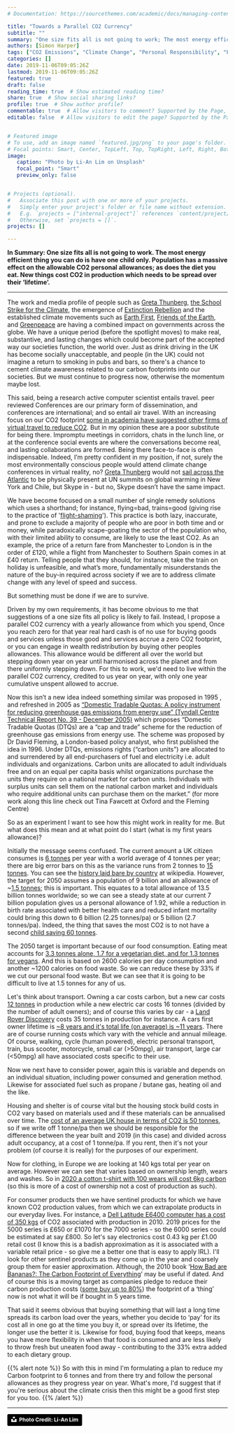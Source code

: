 ```yaml
---
# Documentation: https://sourcethemes.com/academic/docs/managing-content/

title: "Towards a Parallel CO2 Currency"
subtitle: ""
summary: "One size fits all is not going to work; The most energy efficient thing you can do is have one child only; Population has a massive effect on the allowable CO2 personal allowances; As does the diet you eat; and New things cost CO2 in production which needs to be spread over their ‘lifetime’"
authors: [Simon Harper]
tags: ["CO2 Emissions", "Climate Change", "Personal Responsibility", "Personal Reflection", "Climate"]
categories: []
date: 2019-11-06T09:05:26Z
lastmod: 2019-11-06T09:05:26Z
featured: true
draft: false
reading_time: true  # Show estimated reading time?
share: true  # Show social sharing links?
profile: true  # Show author profile?
commentable: true  # Allow visitors to comment? Supported by the Page, Post, and Docs content types.
editable: false  # Allow visitors to edit the page? Supported by the Page, Post, and Docs content types.


# Featured image
# To use, add an image named `featured.jpg/png` to your page's folder.
# Focal points: Smart, Center, TopLeft, Top, TopRight, Left, Right, BottomLeft, Bottom, BottomRight.
image:
   caption: "Photo by Li-An Lim on Unsplash"
   focal_point: "Smart"
   preview_only: false


# Projects (optional).
#   Associate this post with one or more of your projects.
#   Simply enter your project's folder or file name without extension.
#   E.g. `projects = ["internal-project"]` references `content/project/deep-learning/index.md`.
#   Otherwise, set `projects = []`.
projects: []

---
```


**In Summary: One size fits all is not going to work. The most energy efficient thing you can do is have one child only. Population has a massive effect on the allowable CO2 personal allowances; as does the diet you eat. New things cost CO2 in production which needs to be spread over their ‘lifetime’.**

---


The work and media profile of people such as [Greta Thunberg](https://en.wikipedia.org/wiki/Greta_Thunberg), [the School Strike for the Climate](https://en.wikipedia.org/wiki/School_strike_for_climate), the emergence of [Extinction Rebellion](https://en.wikipedia.org/wiki/Extinction_Rebellion) and the established climate movements such as [Earth First](https://en.wikipedia.org/wiki/Earth_First!), [Friends of the Earth](https://en.wikipedia.org/wiki/Friends_of_the_Earth), and [Greenpeace](https://en.wikipedia.org/wiki/Greenpeace) are having a combined impact on governments across the globe.  We have a unique period (before the spotlight moves) to make real, substantive, and lasting changes which could become part of the accepted way our societies function, the world over. Just as drink driving in the UK has become socially unacceptable, and people (in the UK) could not imagine a return to smoking in pubs and bars, so there's a chance to cement climate awareness related to our carbon footprints into our societies. But we must continue to progress now, otherwise the momentum maybe lost.

This said, being a research active computer scientist entails travel. peer reviewed Conferences are our primary form of dissemination, and conferences are international; and so entail air travel. With an increasing focus on our CO2 footprint [some in academia have suggested other firms of virtual travel to reduce CO2](http://www.acm.org/binaries/content/assets/sigs/sgb/minutes/eigs-slides/sgb-talk.pptx). But in my opinion these are a poor substitute for being there. Impromptu meetings in corridors, chats in the lunch line, or at the conference social events are where the conversations become real, and lasting collaborations are formed. Being there face-to-face is often indispensable. Indeed, I’m pretty confident in my position, if not, surely the most environmentally conscious people would attend climate change conferences in virtual reality, no? [Greta Thunberg](https://en.wikipedia.org/wiki/Greta_Thunberg) would not [sail across the Atlantic](https://www.independent.co.uk/news/uk/home-news/greta-thunberg-sailing-boat-climate-change-un-summits-new-york-santiago-a9058541.html) to be physically present at UN summits on global warming in New York and Chile, but Skype in - but no, Skype doesn’t have the same impact.

We have become focused on a small number of single remedy solutions which uses a shorthand; for instance, flying=bad, trains=good (giving rise to the practice of '[flight-shaming](https://www.theguardian.com/money/2019/jun/09/flight-airline-travel-rail-family-environment)'). This practice is both lazy, inaccurate, and prone to exclude a majority of people who are poor in both time and or money, while paradoxically scape-goating the sector of the population who, with their limited ability to consume, are likely to use the least CO2. As an example, the price of a return fare from Manchester to London is in the order of £120, while a flight from Manchester to Southern Spain comes in at £40 return. Telling people that they should, for instance, take the train on holiday is unfeasible, and what’s more, fundamentally misunderstands the nature of the buy-in required across society if we are to address climate change with any level of speed and success.

But something must be done if we are to survive.

Driven by my own requirements, it has become obvious to me that suggestions of a one size fits all policy is likely to fail. Instead, I propose a parallel CO2 currency with a yearly allowance from which you spend, Once you reach zero for that year real hard cash is of no use for buying goods and services unless those good and services accrue a zero CO2 footprint, or you can engage in wealth redistribution by buying other peoples allowances. This allowance would be different all over the world but stepping down year on year until harmonised across the planet and from there uniformly stepping down. For this to work, we'd need to live within the parallel CO2 currency, credited to us year on year, with only one year cumulative unspent allowed to accrue.

Now this isn’t a new idea indeed something similar was proposed in 1995 , and refreshed in 2005 as [“Domestic Tradable Quotas: A policy instrument for reducing greenhouse gas emissions from energy use” (Tyndall Centre Technical Report No. 39 - December 2005)](https://www.teqs.net/Tyndall2005.pdf) which proposes  “Domestic Tradable Quotas (DTQs) are a “cap and trade” scheme for the reduction of greenhouse gas emissions from energy use. The scheme was proposed by Dr David Fleming, a London-based policy analyst, who first published the idea in 1996. Under DTQs, emissions rights (“carbon units”) are allocated to and surrendered by all end-purchasers of fuel and electricity i.e. adult individuals and organizations. Carbon units are allocated to adult individuals free and on an equal per capita basis whilst organizations purchase the units they require on a national market for carbon units. Individuals with surplus units can sell them on the national carbon market and individuals who require additional units can purchase them on the market.”  (for more work along this line check out Tina Fawcett at Oxford and the Fleming Centre)

So as an experiment I want to see how this might work in reality for me. But what does this mean and at what point do I start (what is my first years allowance)?

Initially the message seems confused. The current amount a UK citizen consumes is [6 tonnes](https://www.ucsusa.org/global-warming/science-and-impacts/science/each-countrys-share-of-co2.html) per year with a world average of 4 tonnes per year; there are big error bars on this as the variance runs from 2 tonnes to [15 tonnes](https://www.ucsusa.org/global-warming/science-and-impacts/science/each-countrys-share-of-co2.html). You can see the [history laid bare by country](https://en.wikipedia.org/wiki/List_of_countries_by_carbon_dioxide_emissions_per_capita) at wikipedia. However, the target for 2050 assumes a population of 9 billion and an allowance of ~[1.5 tonnes](http://shrinkthatfootprint.com/carbon-targets-for-your-footprint); this is important. This equates to a total allowance of 13.5 billion tonnes worldwide; so we can see a steady state at our current 7 billion population gives us a personal allowance of 1.92, while a reduction in birth rate associated with better health care and reduced infant mortality could bring this down to 6 billion (2.25 tonnes/pa) or 5 billion (2.7 tonnes/pa). Indeed, the thing that saves the most CO2 is to not have a second [child saving 60 tonnes](https://iopscience.iop.org/article/10.1088/1748-9326/aa7541). 

The 2050 target is important because of our food consumption. Eating meat accounts for [3.3 tonnes alone, 1.7 for a vegetarian diet, and for 1.3 tonnes for vegans](http://shrinkthatfootprint.com/food-carbon-footprint-diet). And this is based on 2600 calories per day consumption and another ~1200 calories on food waste. So we can reduce these by 33% if we cut our personal food waste. But we can see that it is going to be difficult to live at 1.5 tonnes for any of us.

Let's think about transport. Owning a car costs carbon, but a new car costs [12 tonnes](https://amp-theguardian-com.cdn.ampproject.org/v/s/amp.theguardian.com/environment/green-living-blog/2010/sep/23/carbon-footprint-new-car?usqp=mq331AQA&amp_js_v=0.1#referrer=https%3A%2F%2Fwww.google.com&amp_tf=From%20%251%24s&ampshare=https%3A%2F%2Fwww.theguardian.com%2Fenvironment%2Fgreen-living-blog%2F2010%2Fsep%2F23%2Fcarbon-footprint-new-car) in production while a new electric car costs 16 tonnes (divided by the number of adult owners); and of course this varies by car - a [Land Rover Discovery](https://www.theguardian.com/environment/green-living-blog/2010/sep/23/carbon-footprint-new-car) costs 35 tonnes in production for instance. A cars first owner lifetime is [~8 years and it's total life (on average) is ~11 years](https://www.autotrader.com/car-shopping/buying-car-how-long-can-you-expect-car-last-240725). There are of course running costs which vary with the vehicle and annual mileage. Of course, walking, cycle (human powered), electric personal transport, train, bus scooter, motorcycle, small car (>50mpg), air transport, large car (<50mpg) all have associated costs specific to their use.

Now we next have to consider power, again this is variable and depends on an individual situation, including power consumed and generation method. Likewise for associated fuel such as propane / butane gas, heating oil and the like. 

Housing and shelter is of course vital but the housing stock build costs in CO2 vary based on materials used and if these materials can be annualised over time. The [cost of an average UK house in terms of CO2 is 50 tonnes](https://citu.co.uk/citu-live/what-is-the-carbon-footprint-of-a-house), so if we write off 1 tonne/pa then we should be responsible for the difference between the year built and 2019 (in this case) and divided across adult occupancy, at a cost of 1 tonne/pa. If you rent, then it's not your problem (of course it is really) for the purposes of our experiment.

Now for clothing, in Europe we are looking at 140 kgs total per year on average. However we can see that varies based on ownership length, wears and washes. So in [2020 a cotton t-shirt with 100 wears will cost 6kg carbon](https://www.carbontrust.com/media/38358/ctc793-international-carbon-flows-clothing.pdf) (so this is more of a cost of ownership not a cost of production as such).

For consumer products then we have sentinel products for which we have known CO2 production values, from which we can extrapolate products in our everyday lives. For instance, a [Dell Latitude E6400 computer has a cost of 350 kgs](https://i.dell.com/sites/content/corporate/corp-comm/en/Documents/dell-laptop-carbon-footprint-whitepaper.pdf) of CO2 associated with production in 2010. 2019 prices for the 5000 series is £650 or £1070 for the 7000 series - so the 6000 series could be estimated at say £800. So let's say electronics cost 0.43 kg per £1.00 retail cost (I know this is a badish approximation as it is associated with a variable retail price - so give me a better one that is easy to apply IRL). I'll look for other sentinel products as they come up in the year and coarsely group them for easier approximation. Although, the 2010 book ‘[How Bad are Bananas?: The Carbon Footprint of Everything](https://www.amazon.co.uk/gp/product/1846688914/ref=ox_sc_act_title_1?smid=A3P5ROKL5A1OLE&psc=1)’ may be useful if dated. And of course this is a moving target as companies pledge to reduce their carbon production costs ([some buy up to 80%](https://uk.reuters.com/article/uk-climatechange-ikea/ikea-targets-big-cut-in-greenhouse-gas-emissions-from-production-idUKKCN1NZ1EP)) the footprint of a ‘thing’ now is not what it will be if bought in 5 years time.

That said it seems obvious that buying something that will last a long time spreads its carbon load over the years, whether you decide to ‘pay’ for its cost all in one go at the time you buy it, or spread over its lifetime, the longer use the better it is. Likewise for food, buying food that keeps, means you have more flexibility in when that food is consumed and are less likely to throw fresh but uneaten food away - contributing to the 33% extra added to each dietary group.

{{% alert note %}}
So with this in mind I'm formulating a plan to reduce my Carbon footprint to 6 tonnes and from there try and follow the personal allowances as they progress year on year. What's more, I'd suggest that if you're serious about the climate crisis then this might be a good first step for you too.
{{% /alert %}}

---

<a style="background-color:black;color:white;text-decoration:none;padding:4px 6px;font-family:-apple-system, BlinkMacSystemFont, &quot;San Francisco&quot;, &quot;Helvetica Neue&quot;, Helvetica, Ubuntu, Roboto, Noto, &quot;Segoe UI&quot;, Arial, sans-serif;font-size:12px;font-weight:bold;line-height:1.2;display:inline-block;border-radius:3px" href="https://unsplash.com/@li_anlim?utm_medium=referral&amp;utm_campaign=photographer-credit&amp;utm_content=creditBadge" target="_blank" rel="noopener noreferrer" title="Download free do whatever you want high-resolution photos from Li-An Lim"><span style="display:inline-block;padding:2px 3px"><svg xmlns="http://www.w3.org/2000/svg" style="height:12px;width:auto;position:relative;vertical-align:middle;top:-2px;fill:white" viewBox="0 0 32 32"><title>unsplash-logo</title><path d="M10 9V0h12v9H10zm12 5h10v18H0V14h10v9h12v-9z"></path></svg></span><span style="display:inline-block;padding:2px 3px">Photo Credit: Li-An Lim</span></a>

